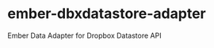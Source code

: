 ember-dbxdatastore-adapter
==========================

Ember Data Adapter for Dropbox Datastore API
